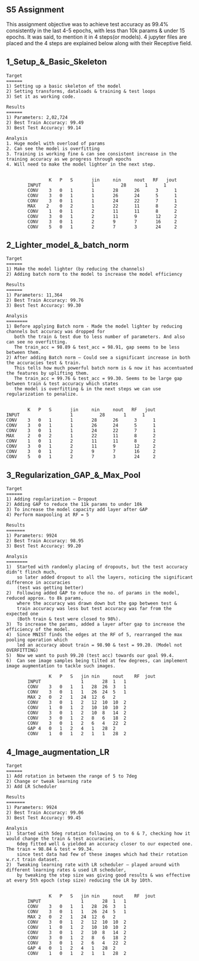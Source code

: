 S5 Assignment
-------------

This assignment objective was to achieve test accuracy as 99.4% consistently in the last 4-5 epochs, with less than 10k params & under 15 epochs. It was said, to mention it in 4 steps(or models). 4 jupyter files are placed and the 4 steps are explained below along with their Receptive field.


1_Setup_&_Basic_Skeleton
-----------------------------
    Target
    ======
    1) Setting up a basic skeleton of the model
    2) Setting transforms, dataloads & training & test loops
    3) Set it as working code.

    Results
    ======
    1) Parameters: 2,02,724
    2) Best Train Accuracy: 99.49
    3) Best Test Accuracy: 99.14
    
    Analysis
    1. Huge model with overload of params
    2. Can see the model is overfitting
    3. Training is working fine & can see consistent increase in the training accuracy as we progress through epochs
    4. Will need to make the model lighter in the next step.
    

                    K	P	S	    jin	    nin     nout   RF   jout
            INPUT				    1		   28	    1	   1
            CONV	3	0	1	    1	    28	    26	    3	   1
            CONV	3	0	1	    1	    26	    24	    5	   1
            CONV	3	0	1	    1	    24	    22	    7	   1
            MAX	   2	0	2	    1	    22	    11	    8	   2
            CONV	1	0	1	    2	    11	    11	    8	   2
            CONV	3	0	1	    2	    11	    9	    12	   2
            CONV	3	0	1	    2	    9	    7	    16	   2
            CONV	5	0	1	    2	    7	    3	    24	   2

    

2_Lighter_model_&_batch_norm
---------------------------------
    Target
    ======
    1) Make the model lighter (by reducing the channels)
    2) Adding batch norm to the model to increase the model efficiency

    Results
    ======
    1) Parameters: 11,364
    2) Best Train Accuracy: 99.76
    3) Best Test Accuracy: 99.30

    Analysis
    ========
    1) Before applying Batch norm - Made the model lighter by reducing channels but accuracy was dropped for 
       both the train & test due to less number of parameters. And also can see no overfitting. 
       The train_acc = 98.89 & test_acc = 98.91, gap seems to be less between them.
    2) After adding Batch norm – Could see a significant increase in both the accuracies test & train. 
       This tells how much powerful batch norm is & now it has accentuated the features by uplifting them.
       The train_acc = 99.76 & test_acc = 99.30. Seems to be large gap between train & test accuracy which states 
       the model is overfitting & in the next steps we can use regularization to penalize.
       
 
            K	P	S	    jin	    nin     nout   RF   jout
    INPUT				    1		   28	    1	   1
    CONV	3	0	1	    1	    28	    26	    3	   1
    CONV	3	0	1	    1	    26	    24	    5	   1
    CONV	3	0	1	    1	    24	    22	    7	   1
    MAX	    2	0	2	    1	    22	    11	    8	   2
    CONV	1	0	1	    2	    11	    11	    8	   2
    CONV	3	0	1	    2	    11	    9	    12	   2
    CONV	3	0	1	    2	    9	    7	    16	   2
    CONV	5	0	1	    2	    7	    3	    24	   2
    

3_Regularization_GAP_&_Max_Pool
-------------------------------------
    Target
    ======
    1) Adding regularization – Dropout
    2) Adding GAP to reduce the 11k params to under 10k
    3) To increase the model capacity add layer after GAP
    4) Perform maxpooling at RF = 5
    
    Results
    =======
    1) Parameters: 9924
    2) Best Train Accuracy: 98.95
    3) Best Test Accuracy: 99.20

    Analysis
    ========
    1)	Started with randomly placing of dropouts, but the test accuracy didn’t flinch much, 
        so later added dropout to all the layers, noticing the significant difference in accuracies
        (test was getting better)
    2)	Following added GAP to reduce the no. of params in the model, reduced approx. to 8k params, 
        where the accuracy was drawn down but the gap between test & 
        train accuracy was less but test accuracy was far from the expected one 
        (Both train & test were closed to 98%).
    3)	To increase the params, added a layer after gap to increase the efficiency of the model. 
    4)	Since MNIST finds the edges at the RF of 5, rearranged the max pooling operation which
        led an accuracy about train = 98.90 & test = 99.20. (Model not OVERFITTING)
    5)	Now we want to push 99.20 (test acc) towards our goal 99.4.
    6)	Can see image samples being tilted at few degrees, can implement image augmentation to tackle such images.
    
                    K	P	S	jin	nin 	nout	RF	jout
            INPUT				1		28	1	1
            CONV	3	0	1	1	28	26	3	1
            CONV	3	0	1	1	26	24	5	1
            MAX	2	0	2	1	24	12	6	2
            CONV	3	0	1	2	12	10	10	2
            CONV	1	0	1	2	10	10	10	2
            CONV	3	0	1	2	10	8	14	2
            CONV	3	0	1	2	8	6	18	2
            CONV	3	0	1	2	6	4	22	2
            GAP	4	0	1	2	4	1	28	2
            CONV	1	0	1	2	1	1	28	2




4_Image_augmentation_LR
----------------------------
    Target
    ======
    1) Add rotation in between the range of 5 to 7deg
    2) Change or tweak learning rate
    3) Add LR Scheduler
    
    Results
    =======
    1) Parameters: 9924
    2) Best Train Accuracy: 99.06
    3) Best Test Accuracy: 99.45

    Analysis
    1)	Started with 5deg rotation following on to 6 & 7, checking how it would change the train & test accuracies, 
        6deg fitted well & yielded an accuracy closer to our expected one. The train = 98.84 & test = 99.34. 
        since test data had few of these images which had their rotation w.r.t train dataset.
    2)	Tweaking learning rate with LR scheduler – played around with different learning rates & used LR scheduler, 
        by tweaking the step size was giving good results & was effective at every 5th epoch (step size) reducing the LR by 10th.
        
        
                    K	P	S	jin	nin 	nout	RF	jout
            INPUT				1		28	1	1
            CONV	3	0	1	1	28	26	3	1
            CONV	3	0	1	1	26	24	5	1
            MAX	2	0	2	1	24	12	6	2
            CONV	3	0	1	2	12	10	10	2
            CONV	1	0	1	2	10	10	10	2
            CONV	3	0	1	2	10	8	14	2
            CONV	3	0	1	2	8	6	18	2
            CONV	3	0	1	2	6	4	22	2
            GAP	4	0	1	2	4	1	28	2
            CONV	1	0	1	2	1	1	28	2




